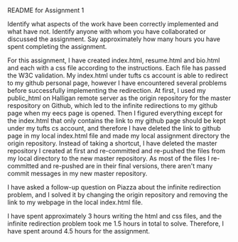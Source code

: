 README for Assignment 1

Identify what aspects of the work have been correctly implemented and what have not.
Identify anyone with whom you have collaborated or discussed the assignment.
Say approximately how many hours you have spent completing the assignment.

For this assignment, I have created index.html, resume.html and bio.html and each with a css file according to the instructions. Each file has passed the W3C validation. My index.html under tufts cs account is able to redirect to my github personal page, however I have encountered several problems before successfully implementing the redirection. At first, I used my public_html on Halligan remote server as the origin repository for the master respository on Github, which led to the infinite redirections to my github page when my eecs page is opened. Then I figured everything except for the index.html that only contains the link to my github page should be kept under my tufts cs account, and therefore I have deleted the link to github page in my local index.html file and made my local assignment directory the origin repository. Instead of taking a shortcut, I have deleted the master repository I created at first and re-committed and re-pushed the files from my local directory to the new master repository. As most of the files I re-committed and re-pushed are in their final versions, there aren't many commit messages in my new master repository. 

I have asked a follow-up question on Piazza about the infinite redirection problem, and I solved it by changing the origin repository and removing the link to my webpage in the local index.html file. 

I have spent approximately 3 hours writing the html and css files, and the infinite redirection problem took me 1.5 hours in total to solve. Therefore, I have spent around 4.5 hours for the assignment.